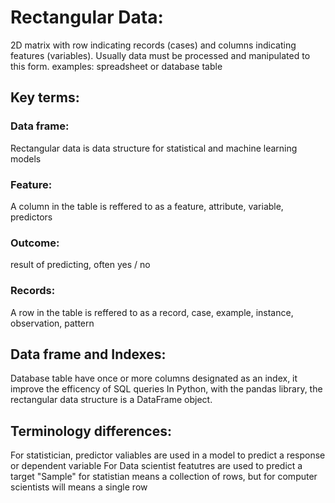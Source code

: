 # Rectangular Data:
2D matrix with row indicating records (cases) and columns indicating features (variables). Usually data must be processed and manipulated to this form.
examples: spreadsheet or database table

## Key terms:
### Data frame:
Rectangular data is data structure for statistical and machine learning models
### Feature:
A column in the table is reffered to as a feature, attribute, variable, predictors
### Outcome:
result of predicting, often yes / no
### Records:
A row in the table is reffered to as a record, case, example, instance, observation, pattern 

## Data frame and Indexes:
Database table have once or more columns designated as an index, it improve the efficency of SQL queries
In Python, with the pandas library, the rectangular data structure is a DataFrame object.

## Terminology differences:
For statistician, predictor valiables are used in a model to predict a response or dependent variable
For Data scientist featutres are used to predict a target
"Sample" for statistian means a collection of rows, but for computer scientists will means a single row